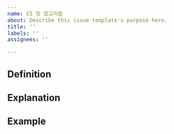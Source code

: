 ```yaml
---
name: CS 및 알고리즘
about: Describe this issue template's purpose here.
title: ''
labels: ''
assignees: ''

---
```


## Definition


## Explanation


## Example
